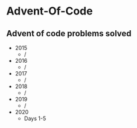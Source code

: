 # Advent-Of-Code

## Advent of code problems solved
* 2015
    * /
* 2016
    * /
* 2017
    * /
* 2018
    * /
* 2019
    * /
* 2020
    * Days 1-5
